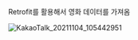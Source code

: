Retrofit를 활용해서 영화 데이터를 가져옴

![KakaoTalk_20211104_105442951](https://user-images.githubusercontent.com/28819051/140246699-632d08be-b7b8-4a4f-80ad-137df3789584.jpg)

